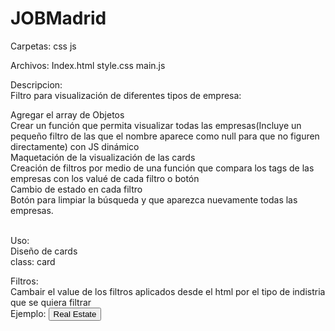 # JOBMadrid

Carpetas:
css
js

Archivos:
Index.html
style.css
main.js


Descripcion:<br>
Filtro para visualización de diferentes tipos de empresa:<br>

Agregar el array de Objetos<br>
Crear un función que permita visualizar todas las empresas(Incluye un pequeño filtro de las que el nombre aparece como null para que no figuren directamente) con JS dinámico<br>
Maquetación de la visualización de las cards<br>
Creación de filtros por medio de una función que compara los tags de las empresas con los valué de cada filtro o botón<br>
Cambio de estado en cada filtro<br>
Botón para limpiar la búsqueda y que aparezca nuevamente todas las empresas.<br><br>


Uso:<br>
Diseño de cards<br>
class: card<br>

Filtros:<br>
Cambair el value de los filtros aplicados desde el html por el tipo de indistria que se quiera filtrar <br>
Ejemplo: <input type="submit" value="Real Estate" class="filter search" id="realState" >
